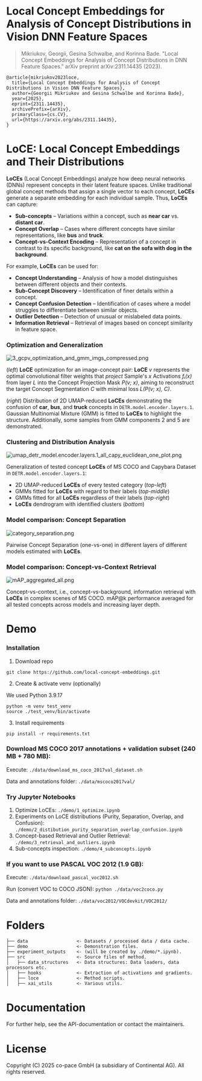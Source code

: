 # Local Concept Embeddings for Analysis of Concept Distributions in Vision DNN Feature Spaces

> Mikriukov, Georgii, Gesina Schwalbe, and Korinna Bade. "Local Concept Embeddings for Analysis of Concept Distributions in DNN Feature Spaces." arXiv preprint arXiv:2311.14435 (2023).

```
@article{mikriukov2023loce,
  title={Local Concept Embeddings for Analysis of Concept Distributions in Vision DNN Feature Spaces},
  author={Georgii Mikriukov and Gesina Schwalbe and Korinna Bade},
  year={2025},
  eprint={2311.14435},
  archivePrefix={arXiv},
  primaryClass={cs.CV},
  url={https://arxiv.org/abs/2311.14435}, 
}
```


# LoCE: Local Concept Embeddings and Their Distributions

**LoCEs** (Local Concept Embeddings) analyze how deep neural networks (DNNs) represent concepts in their latent feature spaces. Unlike traditional global concept methods that assign a single vector to each concept, **LoCEs** generate a separate embedding for each individual sample. Thus, **LoCEs** can capture:

- **Sub-concepts** – Variations within a concept, such as **near car** vs. **distant car**.
- **Concept Overlap** – Cases where different concepts have similar representations, like **bus** and **truck**.
- **Concept-vs-Context Encoding** – Representation of a concept in contrast to its specific background, like **cat on the sofa with dog in the background**.

For example, **LoCEs** can be used for:

- **Concept Understanding** – Analysis of how a model distinguishes between different objects and their contexts.
- **Sub-Concept Discovery** – Identification of finer details within a concept.
- **Concept Confusion Detection** – Identification of cases where a model struggles to differentiate between similar objects.
- **Outlier Detection** – Detection of unusual or mislabeled data points.
- **Information Retrieval** – Retrieval of images based on concept similarity in feature space.


### Optimization and Generalization

![3_gcpv_optimization_and_gmm_imgs_compressed.png](./images/3_gcpv_optimization_and_gmm_imgs_compressed.png)

(*left*) **LoCE** optimization for an image-concept pair: **LoCE** *v* represents the optimal convolutional filter weights that *project* Sample's *x* Activations *fₗ(x)* from layer *L* into the Concept Projection Mask *P(v; x)*, aiming to reconstruct the target Concept Segmentation *C* with minimal loss *L(P(v; x), C)*.

(*right*) Distribution of 2D UMAP-reduced **LoCEs** demonstrating the confusion of **car**, **bus**, and **truck** concepts in `DETR.model.encoder.layers.1`. Gaussian Multinomial Mixture (GMM) is fitted to **LoCEs** to highlight the structure. Additionally, some samples from GMM components 2 and 5 are demonstrated.


### Clustering and Distribution Analysis

![umap_detr_model.encoder.layers.1_all_capy_euclidean_one_plot.png](./images/umap_detr_model.encoder.layers.1_all_capy_euclidean_one_plot.png)

Generalization of tested concept **LoCEs** of MS COCO and Capybara Dataset in `DETR.model.encoder.layers.1`:

- 2D UMAP-reduced **LoCEs** of every tested category (*top-left*)
- GMMs fitted for **LoCEs** with regard to their labels (*top-middle*)
- GMMs fitted for all **LoCEs** regardless of their labels (*top-right*)
- **LoCEs** dendrogram with identified clusters (*bottom*)

### Model comparison: Concept Separation

![category_separation.png](./images/category_separation.png)

Pairwise Concept Separation (one-vs-one) in different layers of different models estimated with **LoCEs**.

### Model comparison: Concept-vs-Context Retrieval

![mAP_aggregated_all.png](./images/mAP_aggregated_all.png)

Concept-vs-context, i.e., concept-vs-background, information retrieval with **LoCEs** in complex scenes of MS COCO. mAP@k performance averaged for all tested concepts across models and increasing layer depth.


# Demo 


### Installation

1. Download repo
```
git clone https://github.com/local-concept-embeddings.git
```

2. Create & activate venv (optionally)

We used Python 3.9.17

```
python -m venv test_venv
source ./test_venv/bin/activate
```

3. Install requirements
```
pip install -r requirements.txt
```


### Download MS COCO 2017 annotations + validation subset (240 MB + 780 MB):
Execute: `./data/download_ms_coco_2017val_dataset.sh`

Data and annotations folder: `./data/mscoco2017val/`



### Try Jupyter Notebooks

1. Optimize LoCEs: `./demo/1_optimize.ipynb`
2. Experiments on LoCE distributions (Purity, Separation,  Overlap, and Confusion): `./demo/2_distibution_purity_separation_overlap_confusion.ipynb`
3. Concept-based Retrieval and Outlier Retrieval: `./demo/3_retrieval_and_outliers.ipynb`
2. Sub-concepts inspection: `./demo/4_subconcepts.ipynb`


### If you want to use PASCAL VOC 2012 (1.9 GB):

Execute: `./data/download_pascal_voc2012.sh`

Run (convert VOC to COCO JSON): `python ./data/voc2coco.py`

Data and annotations folder: `./data/voc2012/VOCdevkit/VOC2012/`


# Folders

```
├── data                  <- Datasets / processed data / data cache.
├── demo                  <- Demonstration files.
├── experiment_outputs    <- (will be created by ./demo/*.ipynb).
├── src                   <- Source files of method.
│   ├── data_structures   <- Data structures: Data loaders, data processors etc.
│   ├── hooks             <- Extraction of activations and gradients.
│   ├── loce              <- Method scripts.
│   ├── xai_utils         <- Various utils.
```


# Documentation

For further help, see the API-documentation or contact the maintainers.



# License

Copyright (C) 2025 co-pace GmbH (a subsidiary of Continental AG). All rights reserved.
